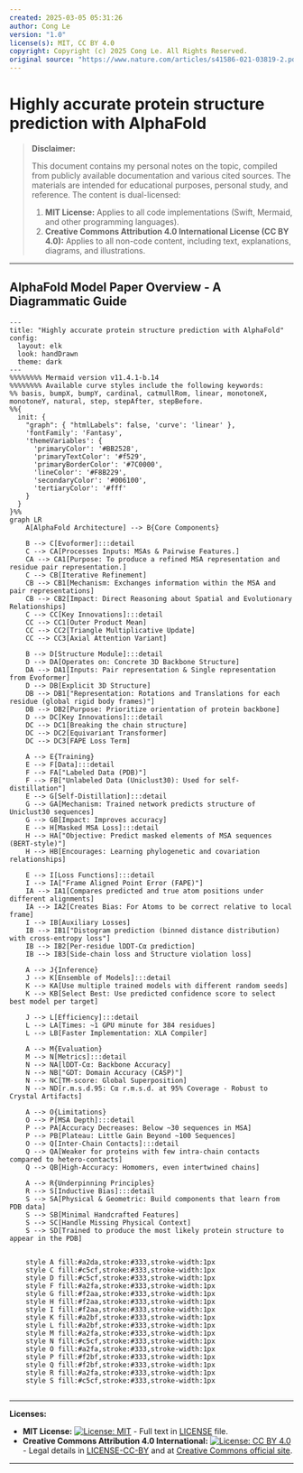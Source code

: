 ```yaml
---
created: 2025-03-05 05:31:26
author: Cong Le
version: "1.0"
license(s): MIT, CC BY 4.0
copyright: Copyright (c) 2025 Cong Le. All Rights Reserved.
original source: "https://www.nature.com/articles/s41586-021-03819-2.pdf"
---
```




# Highly accurate protein structure prediction with AlphaFold
> **Disclaimer:**
>
> This document contains my personal notes on the topic,
> compiled from publicly available documentation and various cited sources.
> The materials are intended for educational purposes, personal study, and reference.
> The content is dual-licensed:
> 1. **MIT License:** Applies to all code implementations (Swift, Mermaid, and other programming languages).
> 2. **Creative Commons Attribution 4.0 International License (CC BY 4.0):** Applies to all non-code content, including text, explanations, diagrams, and illustrations.
---


## AlphaFold Model Paper Overview - A Diagrammatic Guide 



```mermaid
---
title: "Highly accurate protein structure prediction with AlphaFold"
config:
  layout: elk
  look: handDrawn
  theme: dark
---
%%%%%%%% Mermaid version v11.4.1-b.14
%%%%%%%% Available curve styles include the following keywords:
%% basis, bumpX, bumpY, cardinal, catmullRom, linear, monotoneX, monotoneY, natural, step, stepAfter, stepBefore.
%%{
  init: {
    "graph": { "htmlLabels": false, 'curve': 'linear' },
    'fontFamily': 'Fantasy',
    'themeVariables': {
      'primaryColor': '#BB2528',
      'primaryTextColor': '#f529',
      'primaryBorderColor': '#7C0000',
      'lineColor': '#F8B229',
      'secondaryColor': '#006100',
      'tertiaryColor': '#fff'
    }
  }
}%%
graph LR
    A[AlphaFold Architecture] --> B{Core Components}
    
    B --> C[Evoformer]:::detail
    C --> CA[Processes Inputs: MSAs & Pairwise Features.]
    CA --> CA1[Purpose: To produce a refined MSA representation and residue pair representation.]
    C --> CB[Iterative Refinement]
    CB --> CB1[Mechanism: Exchanges information within the MSA and pair representations]
    CB --> CB2[Impact: Direct Reasoning about Spatial and Evolutionary Relationships]
    C --> CC[Key Innovations]:::detail
    CC --> CC1[Outer Product Mean]
    CC --> CC2[Triangle Multiplicative Update]
    CC --> CC3[Axial Attention Variant]

    B --> D[Structure Module]:::detail
    D --> DA[Operates on: Concrete 3D Backbone Structure]
    DA --> DA1[Inputs: Pair representation & Single representation from Evoformer]
    D --> DB[Explicit 3D Structure]
    DB --> DB1["Representation: Rotations and Translations for each residue (global rigid body frames)"]
    DB --> DB2[Purpose: Prioritize orientation of protein backbone]
    D --> DC[Key Innovations]:::detail
    DC --> DC1[Breaking the chain structure]
    DC --> DC2[Equivariant Transformer]
    DC --> DC3[FAPE Loss Term]

    A --> E{Training}
    E --> F[Data]:::detail
    F --> FA["Labeled Data (PDB)"]
    F --> FB["Unlabeled Data (Uniclust30): Used for self-distillation"]
    E --> G[Self-Distillation]:::detail
    G --> GA[Mechanism: Trained network predicts structure of Uniclust30 sequences]
    G --> GB[Impact: Improves accuracy]
    E --> H[Masked MSA Loss]:::detail
    H --> HA["Objective: Predict masked elements of MSA sequences (BERT-style)"]
    H --> HB[Encourages: Learning phylogenetic and covariation relationships]
    
    E --> I[Loss Functions]:::detail
    I --> IA["Frame Aligned Point Error (FAPE)"]
    IA --> IA1[Compares predicted and true atom positions under different alignments]
    IA --> IA2[Creates Bias: For Atoms to be correct relative to local frame]
    I --> IB[Auxiliary Losses]
    IB --> IB1["Distogram prediction (binned distance distribution) with cross-entropy loss"]
    IB --> IB2[Per-residue lDDT-Cα prediction]
    IB --> IB3[Side-chain loss and Structure violation loss]

    A --> J{Inference}
    J --> K[Ensemble of Models]:::detail
    K --> KA[Use multiple trained models with different random seeds]
    K --> KB[Select Best: Use predicted confidence score to select best model per target]
    
    J --> L[Efficiency]:::detail
    L --> LA[Times: ~1 GPU minute for 384 residues]
    L --> LB[Faster Implementation: XLA Compiler]

    A --> M{Evaluation}
    M --> N[Metrics]:::detail
    N --> NA[lDDT-Cα: Backbone Accuracy]
    N --> NB["GDT: Domain Accuracy (CASP)"]
    N --> NC[TM-score: Global Superposition]
    N --> ND[r.m.s.d.95: Cα r.m.s.d. at 95% Coverage - Robust to Crystal Artifacts]

    A --> O{Limitations}
    O --> P[MSA Depth]:::detail
    P --> PA[Accuracy Decreases: Below ~30 sequences in MSA]
    P --> PB[Plateau: Little Gain Beyond ~100 Sequences]
    O --> Q[Inter-Chain Contacts]:::detail
    Q --> QA[Weaker for proteins with few intra-chain contacts compared to hetero-contacts]
    Q --> QB[High-Accuracy: Homomers, even intertwined chains]

    A --> R{Underpinning Principles}
    R --> S[Inductive Bias]:::detail
    S --> SA[Physical & Geometric: Build components that learn from PDB data]
    S --> SB[Minimal Handcrafted Features]
    S --> SC[Handle Missing Physical Context]
    S --> SD[Trained to produce the most likely protein structure to appear in the PDB]


    style A fill:#a2da,stroke:#333,stroke-width:1px
    style C fill:#c5cf,stroke:#333,stroke-width:1px
    style D fill:#c5cf,stroke:#333,stroke-width:1px
    style F fill:#a2fa,stroke:#333,stroke-width:1px
    style G fill:#f2aa,stroke:#333,stroke-width:1px
    style H fill:#f2aa,stroke:#333,stroke-width:1px
    style I fill:#f2aa,stroke:#333,stroke-width:1px
    style K fill:#a2bf,stroke:#333,stroke-width:1px
    style L fill:#a2bf,stroke:#333,stroke-width:1px
    style M fill:#a2fa,stroke:#333,stroke-width:1px
    style N fill:#c5cf,stroke:#333,stroke-width:1px
    style O fill:#a2fa,stroke:#333,stroke-width:1px
    style P fill:#f2bf,stroke:#333,stroke-width:1px
    style Q fill:#f2bf,stroke:#333,stroke-width:1px
    style R fill:#a2fa,stroke:#333,stroke-width:1px
    style S fill:#c5cf,stroke:#333,stroke-width:1px
    
```






---
**Licenses:**

- **MIT License:**  [![License: MIT](https://img.shields.io/badge/License-MIT-yellow.svg)](LICENSE) - Full text in [LICENSE](LICENSE) file.
- **Creative Commons Attribution 4.0 International:** [![License: CC BY 4.0](https://licensebuttons.net/l/by/4.0/88x31.png)](LICENSE-CC-BY) - Legal details in [LICENSE-CC-BY](LICENSE-CC-BY) and at [Creative Commons official site](http://creativecommons.org/licenses/by/4.0/).

---